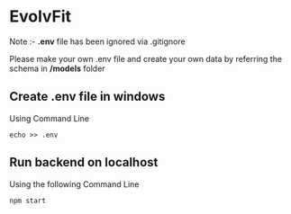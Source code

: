 # EvolvFit

Note :- **.env** file has been ignored via .gitignore

Please make your own .env file and create your own data by referring the schema in **/models** folder

## Create .env file in windows
Using Command Line

``` 
echo >> .env 
```

## Run backend on localhost
Using the following Command Line

```
npm start
```